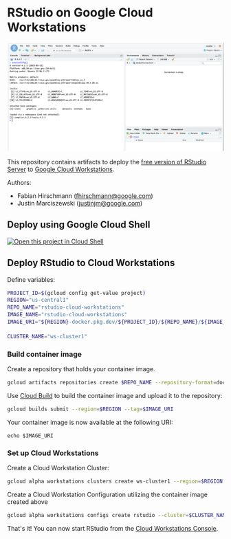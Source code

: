 # RStudio on Google Cloud Workstations

![](screenshots/rstudio.png)

This repository contains artifacts to deploy the [free version of RStudio Server](https://posit.co/download/rstudio-server/) to [Google Cloud Workstations](https://cloud.google.com/workstations).

Authors:
- Fabian Hirschmann (fhirschmann@google.com)
- Justin Marciszewski (justinjm@google.com)

## Deploy using Google Cloud Shell

[![Open this project in Cloud Shell](http://gstatic.com/cloudssh/images/open-btn.png)](https://console.cloud.google.com/cloudshell/open?git_repo=https://github.com/fhirschmann/rstudio-cloud-workstations&page=editor&tutorial=README.md)


## Deploy RStudio to Cloud Workstations

Define variables:

```bash
PROJECT_ID=$(gcloud config get-value project)
REGION="us-central1"
REPO_NAME="rstudio-cloud-workstations"
IMAGE_NAME="rstudio-cloud-workstations"
IMAGE_URI="${REGION}-docker.pkg.dev/${PROJECT_ID}/${REPO_NAME}/${IMAGE_NAME}:latest"

CLUSTER_NAME="ws-cluster1"
```

### Build container image
Create a repository that holds your container image.

```bash
gcloud artifacts repositories create $REPO_NAME --repository-format=docker --location=$REGION
```

Use [Cloud Build](https://cloud.google.com/build) to build the container image and upload it to the repository:

```bash
gcloud builds submit --region=$REGION --tag=$IMAGE_URI
```

Your container image is now available at the following URI:
```
echo $IMAGE_URI
```

### Set up Cloud Workstations

Create a Cloud Workstation Cluster:

```bash
gcloud alpha workstations clusters create ws-cluster1 --region=$REGION
```

Create a Cloud Workstation Configuration utilizing the container image created above

```bash
gcloud alpha workstations configs create rstudio --cluster=$CLUSTER_NAME --region=$REGION --container-custom-image=$IMAGE_URI
```

That's it! You can now start RStudio from the [Cloud Workstations Console](https://console.cloud.google.com/workstations).
